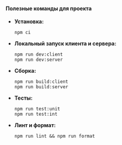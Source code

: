 
#### Полезные команды для проекта


- **Установка:**
  ```
  npm ci
  ```
- **Локальный запуск клиента и сервера:**
  ```
  npm run dev:client
  npm run dev:server
  ```
- **Сборка:**
  ```
  npm run build:client
  npm run build:server
  ```
- **Тесты:**
  ```
  npm run test:unit
  npm run test:int
  ```
- **Линт и формат:**
  ```
  npm run lint && npm run format
  ```

